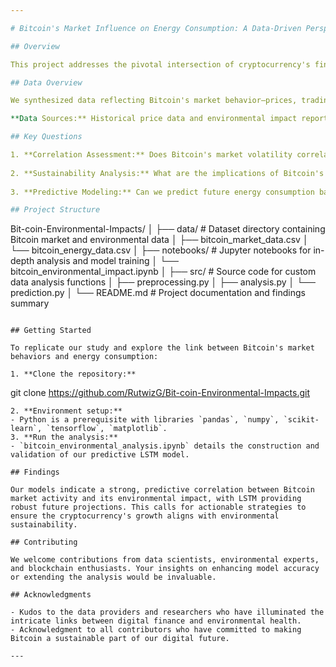 ```yaml
---

# Bitcoin's Market Influence on Energy Consumption: A Data-Driven Perspective

## Overview

This project addresses the pivotal intersection of cryptocurrency's financial success and its environmental sustainability, focusing on Bitcoin's substantial energy consumption. Our analysis delves into the direct relationship between Bitcoin's market activity and its energy demand, unveiling the ecological challenges that arise from the cryptocurrency's operation.

## Data Overview

We synthesized data reflecting Bitcoin's market behavior—prices, trading volumes, and market cap—with its estimated energy consumption and carbon emissions data. This combination provided a holistic view of Bitcoin's environmental footprint over an extensive timeframe.

**Data Sources:** Historical price data and environmental impact reports from various financial and academic institutions, spanning 2010 to the present.

## Key Questions

1. **Correlation Assessment:** Does Bitcoin's market volatility correlate with its energy consumption and emissions? How do these variables interact over different periods?
   
2. **Sustainability Analysis:** What are the implications of Bitcoin's energy use trends for its long-term sustainability, and what measures could mitigate its environmental impact?
   
3. **Predictive Modeling:** Can we predict future energy consumption based on current market trends? How effective are our models, such as LSTM, in forecasting these outcomes?

## Project Structure

```
Bit-coin-Environmental-Impacts/
│
├── data/                  # Dataset directory containing Bitcoin market and environmental data
│   ├── bitcoin_market_data.csv
│   └── bitcoin_energy_data.csv
│
├── notebooks/             # Jupyter notebooks for in-depth analysis and model training
│   └── bitcoin_environmental_impact.ipynb
│
├── src/                   # Source code for custom data analysis functions
│   ├── preprocessing.py
│   ├── analysis.py
│   └── prediction.py
│
└── README.md              # Project documentation and findings summary
```

## Getting Started

To replicate our study and explore the link between Bitcoin's market behaviors and energy consumption:

1. **Clone the repository:**
   ```
   git clone https://github.com/RutwizG/Bit-coin-Environmental-Impacts.git
   ```
2. **Environment setup:**
   - Python is a prerequisite with libraries `pandas`, `numpy`, `scikit-learn`, `tensorflow`, `matplotlib`.
3. **Run the analysis:**
   - `bitcoin_environmental_analysis.ipynb` details the construction and validation of our predictive LSTM model.

## Findings

Our models indicate a strong, predictive correlation between Bitcoin market activity and its environmental impact, with LSTM providing robust future projections. This calls for actionable strategies to ensure the cryptocurrency's growth aligns with environmental sustainability.

## Contributing

We welcome contributions from data scientists, environmental experts, and blockchain enthusiasts. Your insights on enhancing model accuracy or extending the analysis would be invaluable.

## Acknowledgments

- Kudos to the data providers and researchers who have illuminated the intricate links between digital finance and environmental health.
- Acknowledgment to all contributors who have committed to making Bitcoin a sustainable part of our digital future.

---
```

